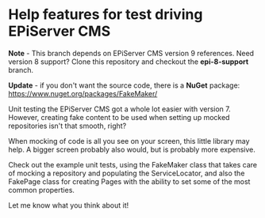 ﻿Help features for test driving EPiServer CMS
========

__Note__ - This branch depends on EPiServer CMS version 9 references. Need version 8 support? Clone this repository and checkout the __epi-8-support__ branch.

__Update__ - if you don't want the source code, there is a __NuGet__ package: https://www.nuget.org/packages/FakeMaker/

Unit testing the EPiServer CMS got a whole lot easier with version 7. However, creating fake content to be used when setting up mocked repositories isn't that smooth, right?

When mocking of code is all you see on your screen, this little library may help. A bigger screen probably also would, but is probably more expensive.

Check out the example unit tests, using the FakeMaker class that takes care of mocking a repository and populating the ServiceLocator, and also the FakePage class for creating Pages with the ability to set some of the most common properties.

Let me know what you think about it!

